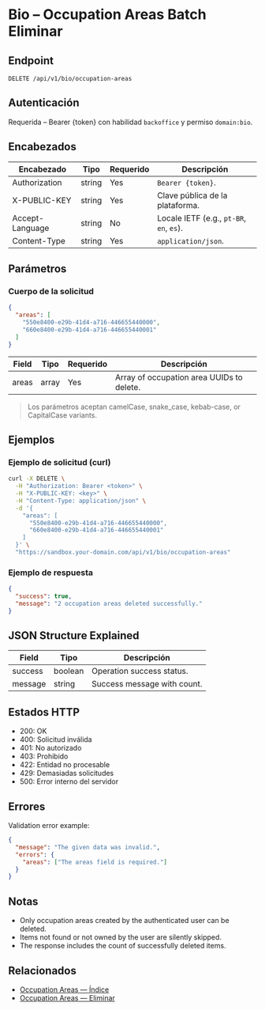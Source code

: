 # Bio – Occupation Areas Batch Eliminar

## Endpoint

```
DELETE /api/v1/bio/occupation-areas
```

## Autenticación

Requerida – Bearer {token} con habilidad `backoffice` y permiso `domain:bio`.

## Encabezados

| Encabezado           | Tipo   | Requerido | Descripción |
| ---------------- | ------ | -------- | ----------- |
| Authorization    | string | Yes      | `Bearer {token}`. |
| X-PUBLIC-KEY     | string | Yes      | Clave pública de la plataforma. |
| Accept-Language  | string | No       | Locale IETF (e.g., `pt-BR`, `en`, `es`). |
| Content-Type     | string | Yes      | `application/json`. |

## Parámetros

### Cuerpo de la solicitud

```json
{
  "areas": [
    "550e8400-e29b-41d4-a716-446655440000",
    "660e8400-e29b-41d4-a716-446655440001"
  ]
}
```

| Field  | Tipo  | Requerido | Descripción |
| ------ | ----- | -------- | ----------- |
| areas  | array | Yes      | Array of occupation area UUIDs to delete. |

> Los parámetros aceptan camelCase, snake_case, kebab-case, or CapitalCase variants.

## Ejemplos

### Ejemplo de solicitud (curl)

```bash
curl -X DELETE \
  -H "Authorization: Bearer <token>" \
  -H "X-PUBLIC-KEY: <key>" \
  -H "Content-Type: application/json" \
  -d '{
    "areas": [
      "550e8400-e29b-41d4-a716-446655440000",
      "660e8400-e29b-41d4-a716-446655440001"
    ]
  }' \
  "https://sandbox.your-domain.com/api/v1/bio/occupation-areas"
```

### Ejemplo de respuesta

```json
{
  "success": true,
  "message": "2 occupation areas deleted successfully."
}
```

## JSON Structure Explained

| Field   | Tipo    | Descripción |
| ------- | ------- | ----------- |
| success | boolean | Operation success status. |
| message | string  | Success message with count. |

## Estados HTTP

- 200: OK
- 400: Solicitud inválida
- 401: No autorizado
- 403: Prohibido
- 422: Entidad no procesable
- 429: Demasiadas solicitudes
- 500: Error interno del servidor

## Errores

Validation error example:

```json
{
  "message": "The given data was invalid.",
  "errors": {
    "areas": ["The areas field is required."]
  }
}
```

## Notas

- Only occupation areas created by the authenticated user can be deleted.
- Items not found or not owned by the user are silently skipped.
- The response includes the count of successfully deleted items.

## Relacionados

- [Occupation Areas — Índice](OccupationAreaÍndice.md)
- [Occupation Areas — Eliminar](OccupationAreaEliminar.md)
